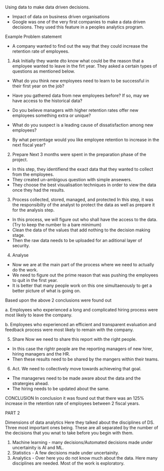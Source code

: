Using data to make data driven decisions.
- Impact of data on business driven organisations 
- Google was one of the very first companies to make a data driven decisions. They used this feature in a peoples analytics program.

Example 
Problem statement 
- A company wanted to find out the way that they could increase the retention rate of employees.

1. Ask 
Initially they wante dto know what could be the reason that a employee wanted to leave in the firt year. They asked a certain types of questions as mentioned below.

- What do you think new employees need to learn to be successful in their first year on the job? 

- Have you gathered data from new employees before? If so, may we have access to the historical data?

- Do you believe managers with higher retention rates offer new employees something extra or unique?

- What do you suspect is a leading cause of dissatisfaction among new employees?

- By what percentage would you like employee retention to increase in the next fiscal year?

2. Prepare 
Next 3 months were spent in the preparation phase of the project.
- In this step, they identifiend the exact data that they wanted to collect from the employees.
- They created un-ambigous question with simple ansewers.
- They choose the best visualisation techniques in order to view the data once they had the results.

3. Process
collected, stored, managed, and protected
In this step, it was the responsibilty of the analyst to protect the data as well as prepare it for the analysis step.
- In this process, we will figure out who shall have the access to the data. (Try to keep the number to a bare minimum)
- Clean the data of the values that add nothing to the decision making stage.
- Then the raw data needs to be uploaded for an aditional layer of security.

4. Analyse 
- Now we are at the main part of the process where we need to actually do the work.
- We need to figure out the prime reason that was pushing the employees to quit in the first year.
- It is better that many people work on this one simultaenously to get a better picture of what is going on.

Based upon the above 2 conclusions were found out 

a. Employees who experienced a long and complicated hiring process were most likely to leave the company. 

b. Employees who experienced an efficient and transparent evaluation and feedback process were most likely to remain with the company. 

5. Share
Now we need to share this report with the right people.

- In this case the rightr people are the reporting managers of new hirer, hiring managers and the HR.
- Then these results need to be shared by the mangers within their teams.

6. Act.
We need to collectively move towards achieveing that goal.
- The managerws need to be made aware about the data and the stratergies ahead.
- The hiring needs to be updated about the same.

CONCLUSION
In conclusion it was found out that there was an 125% increase in the retention rate of employees between 2 fiscal years.




PART 2 

Dimensions of data analytics
Here they talked about the disciplines of DS.
Three most important ones being. These are all separated by the number of the decisions that you wnat to take before you begin with them.
1. Machine learning - many decisions/Automated decisions made under uncertainity is AI and ML.
2. Statistics - A few decisions made under uncertainity.
3. Analytics - Over here you do not know much about the data. Here many disciplines are needed. Most of the work is exploratory.